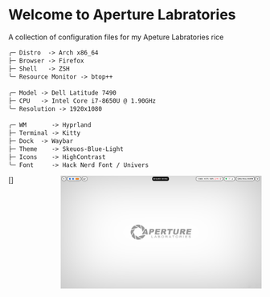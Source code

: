 # Welcome to Aperture Labratories
A collection of configuration files for my Apeture Labratories rice

```
╭─ Distro  -> Arch x86_64
├─ Browser -> Firefox
├─ Shell   -> ZSH
╰─ Resource Monitor -> btop++

╭─ Model -> Dell Latitude 7490
├─ CPU   -> Intel Core i7-8650U @ 1.90GHz
╰─ Resolution -> 1920x1080

╭─ WM       -> Hyprland
├─ Terminal -> Kitty
├─ Dock	 -> Waybar
├─ Theme    -> Skeuos-Blue-Light
├─ Icons    -> HighContrast
╰─ Font     -> Hack Nerd Font / Univers
```
[<img align="right" src="./assets/ss1.png" alt="Rice Preview" width="400px"/>]